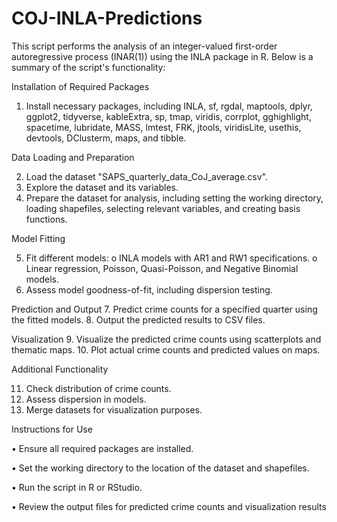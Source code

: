 # COJ-INLA-Predictions

This script performs the analysis of an integer-valued first-order autoregressive process (INAR(1)) using the INLA package in R. Below is a summary of the script's functionality:

Installation of Required Packages
1.	Install necessary packages, including INLA, sf, rgdal, maptools, dplyr, ggplot2, tidyverse, kableExtra, sp, tmap, viridis, corrplot, gghighlight, spacetime, lubridate, MASS, lmtest, FRK, jtools, viridisLite, usethis, devtools, DClusterm, maps, and tibble.

Data Loading and Preparation

2.	Load the dataset "SAPS_quarterly_data_CoJ_average.csv".
3.	Explore the dataset and its variables.
4.	Prepare the dataset for analysis, including setting the working directory, loading shapefiles, selecting relevant variables, and creating basis functions.

Model Fitting

5.	Fit different models:
o	INLA models with AR1 and RW1 specifications.
o	Linear regression, Poisson, Quasi-Poisson, and Negative Binomial models.
6.	Assess model goodness-of-fit, including dispersion testing.

Prediction and Output
7.	Predict crime counts for a specified quarter using the fitted models.
8.	Output the predicted results to CSV files.

Visualization
9.	Visualize the predicted crime counts using scatterplots and thematic maps.
10.	Plot actual crime counts and predicted values on maps.

Additional Functionality

11.	Check distribution of crime counts.
12.	Assess dispersion in models.
13.	Merge datasets for visualization purposes.

Instructions for Use

•	Ensure all required packages are installed.

•	Set the working directory to the location of the dataset and shapefiles.

•	Run the script in R or RStudio.

•	Review the output files for predicted crime counts and visualization results
